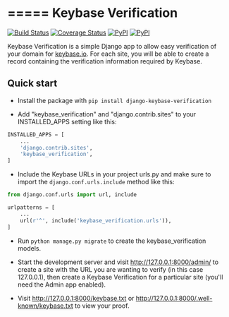 =====
Keybase Verification
=====

[![Build Status](https://travis-ci.org/bsquidwrd/django-keybase-verification.svg?branch=master)](https://travis-ci.org/bsquidwrd/django-keybase-verification)
[![Coverage Status](https://coveralls.io/repos/github/bsquidwrd/django-keybase-verification/badge.svg?branch=master)](https://coveralls.io/github/bsquidwrd/django-keybase-verification?branch=master)
[![PyPI](https://img.shields.io/pypi/v/django-keybase-verification.svg)](https://pypi.python.org/pypi/django-keybase-verification/)
[![PyPI](https://img.shields.io/pypi/pyversions/django-keybase-verification.svg)](https://pypi.python.org/pypi/django-keybase-verification/)

Keybase Verification is a simple Django app to allow easy verification of your domain for [keybase.io](http://keybase.io).
For each site, you will be able to create a record containing the verification information required by Keybase.

Quick start
-----------

* Install the package with `pip install django-keybase-verification`

* Add "keybase_verification" and "django.contrib.sites" to your INSTALLED_APPS setting like this:

```python
INSTALLED_APPS = [
    ...
    'django.contrib.sites',
    'keybase_verification',
]
```

* Include the Keybase URLs in your project urls.py and make sure to import the `django.conf.urls.include` method like this:

```python
from django.conf.urls import url, include

urlpatterns = [
    ...
    url(r'^', include('keybase_verification.urls')),
]
```

* Run `python manage.py migrate` to create the keybase_verification models.

* Start the development server and visit http://127.0.0.1:8000/admin/ to create a site with the URL you are wanting to verify (in this case 127.0.0.1), then create a Keybase Verification for a particular site (you'll need the Admin app enabled).

* Visit http://127.0.0.1:8000/keybase.txt or http://127.0.0.1:8000/.well-known/keybase.txt to view your proof.
